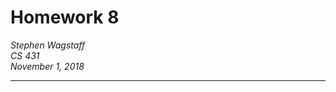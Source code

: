 Homework 8
============================================

*Stephen Wagstaff* \
*CS 431* \
*November 1, 2018*

---

